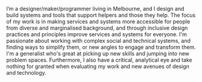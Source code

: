 I’m a designer/maker/programmer living in Melbourne, and I design and build systems and tools that support helpers and those they help. The focus of my work is in making services and systems more accessible for people from diverse and marginalised background, and through inclusive design practices and principles improve services and systems for everyone. I'm passionate about working with complex social and technical systems, and finding ways to simplify them, or new angles to engage and transform them. I'm a generalist who's great at picking up new skills and jumping into new problem spaces. Furthermore, I also have a critical, analytical eye and take nothing for granted when evaluating my work and new avenues of design and technology. 